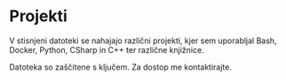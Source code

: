 # Projekti
V stisnjeni datoteki se nahajajo različni projekti, kjer sem uporabljal Bash, Docker, Python, CSharp in C++ ter različne knjižnice.

Datoteka so zaščitene s ključem. Za dostop me kontaktirajte.

